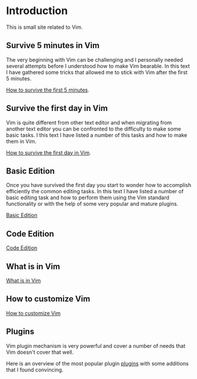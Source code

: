 # Introduction

This is small site related to Vim.

## Survive 5 minutes in Vim

The very beginning with Vim can be challenging and I personally needed several attempts before I understood how to make
Vim bearable. In this text I have gathered some tricks that allowed me to stick with Vim after the first 5 minutes.

[How to survive the first 5 minutes](first5minutes.md).


## Survive the first day in Vim

Vim is quite different from other text editor and when migrating from another text editor you can be confronted to the
difficulty to make some basic tasks. I this text I have listed a number of this tasks and how to make them in Vim.

[How to survive the first day in Vim](firstday.md).


## Basic Edition

Once you have survived the first day you start to wonder how to accomplish efficiently the common editing tasks. In this
text I have listed a number of basic editing task and how to perform them using the Vim standard functionality or with
the help of some very popular and mature plugins.

[Basic Edition](basicedition.md)


## Code Edition

[Code Edition](codeedition.md)


## What is in Vim

[What is in Vim](whatsvim.md)


## How to customize Vim

[How to customize Vim](customize.md)


## Plugins

Vim plugin mechanism is very powerful and cover a number of needs that Vim doesn't cover that well.

Here is an overview of the most popular plugin [plugins](plugins.md) with some additions that I found convincing.

<!-- vim: set tw=120 : -->
